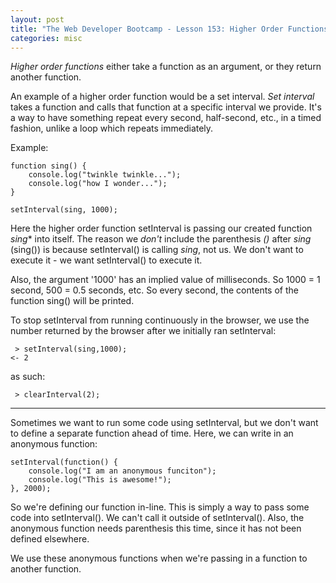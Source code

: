 ```yaml
---
layout: post
title: "The Web Developer Bootcamp - Lesson 153: Higher Order Functions"
categories: misc
---
```


*Higher order functions* either take a function as an argument, or they return another function.

An example of a higher order function would be a set interval.
*Set interval* takes a function and calls that function at a specific interval we provide.
It's a way to have something repeat every second, half-second, etc., in a timed fashion, unlike a loop which repeats immediately.

Example:
```
function sing() {
    console.log("twinkle twinkle...");
    console.log("how I wonder...");
}

setInterval(sing, 1000);
```
Here the higher order function setInterval is passing our created function *sing** into itself.
The reason we *don't* include the parenthesis *()* after *sing* (sing()) is because setInterval() is calling *sing*, not us.
We don't want to execute it - we want setInterval() to execute it.

Also, the argument '1000' has an implied value of milliseconds. So 1000 = 1 second, 500 = 0.5 seconds, etc.
So every second, the contents of the function sing() will be printed.


To stop setInterval from running continuously in the browser, we use the number returned by the browser after we initially ran setInterval:
 ```
  > setInterval(sing,1000);
 <- 2
 ```
 as such:
 ```
  > clearInterval(2);
 ```
 
 _______________________



Sometimes we want to run some code using setInterval, but we don't want to define a separate function ahead of time.
Here, we can write in an anonymous function:
```
setInterval(function() {
    console.log("I am an anonymous funciton");
    console.log("This is awesome!");
}, 2000);
```
So we're defining our function in-line. This is simply a way to pass some code into setInterval().
We can't call it outside of setInterval().
Also, the anonymous function needs parenthesis this time, since it has not been defined elsewhere.

We use these anonymous functions when we're passing in a function to another function.

